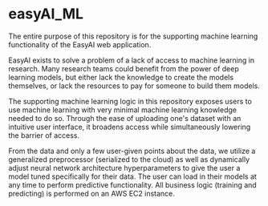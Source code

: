 # easyAI_ML

The entire purpose of this repository is for the supporting machine learning functionality of the EasyAI web application.

EasyAI exists to solve a problem of a lack of access to machine learning in research. Many research teams could benefit from the power of deep learning models, but either lack the knowledge to create the models themselves, or lack the resources to pay for someone to build them models.

The supporting machine learning logic in this repository exposes users to use machine learning with very minimal machine learning knowledge needed to do so. Through the ease of uploading one's dataset with an intuitive user interface, it broadens access while simultaneously lowering the barrier of access.

From the data and only a few user-given points about the data, we utilize a generalized preprocessor (serialized to the cloud) as well as dynamically adjust neural network architecture hyperparameters to give the user a model tuned specifically for their data. The user can load in their models at any time to perform predictive functionality. All business logic (training and predicting) is performed on an AWS EC2 instance.
